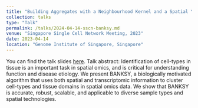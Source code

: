 ```yaml
---
title: "Building Aggregates with a Neighbourhood Kernel and a Spatial Yardstick"
collection: talks
type: "Talk"
permalink: /talks/2024-04-14-sscn-banksy.md
venue: "Singapore Single Cell Network Meeting, 2023"
date: 2023-04-14
location: "Genome Institute of Singapore, Singapore"
---
```

You can find the talk slides [here](/files/BANKSY_SSCN_2023_v2_ppt.pptx). Talk abstract: 
Identification of cell-types in tissue is an important task in spatial omics, and is critical for understanding function and disease etiology. We present BANKSY, a biologically motivated algorithm that uses both spatial and transcriptomic information to cluster cell-types and tissue domains in spatial omics data. We show that BANKSY is accurate, robust, scalable, and applicable to diverse sample types and spatial technologies.

